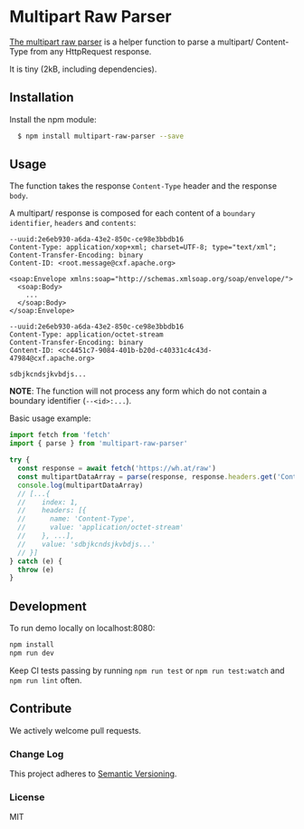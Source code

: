 # Multipart Raw Parser

[The multipart raw parser](https://github.com/Wing-eu/multipart-raw-parser) is a helper function to parse a multipart/<whatever> Content-Type from any HttpRequest response.

It is tiny (2kB, including dependencies).

## Installation

Install the npm module:
``` bash
  $ npm install multipart-raw-parser --save
```

## Usage

The function takes the response `Content-Type` header and the response `body`.

A multipart/<whatever> response is composed for each content of a `boundary identifier`, `headers` and `contents`:
```
--uuid:2e6eb930-a6da-43e2-850c-ce98e3bbdb16
Content-Type: application/xop+xml; charset=UTF-8; type="text/xml";
Content-Transfer-Encoding: binary
Content-ID: <root.message@cxf.apache.org>

<soap:Envelope xmlns:soap="http://schemas.xmlsoap.org/soap/envelope/">
  <soap:Body>
    ...
  </soap:Body>
</soap:Envelope>

--uuid:2e6eb930-a6da-43e2-850c-ce98e3bbdb16
Content-Type: application/octet-stream
Content-Transfer-Encoding: binary
Content-ID: <cc4451c7-9084-401b-b20d-c40331c4c43d-47984@cxf.apache.org>

sdbjkcndsjkvbdjs...
```
**NOTE**: The function will not process any form which do not contain a boundary identifier (`--<id>:...`).

Basic usage example:

```javascript
import fetch from 'fetch'
import { parse } from 'multipart-raw-parser'

try {
  const response = await fetch('https://wh.at/raw')
  const multipartDataArray = parse(response, response.headers.get('Content-Type'))
  console.log(multipartDataArray)
  // [...{
  //    index: 1,
  //    headers: [{
  //      name: 'Content-Type',
  //      value: 'application/octet-stream'
  //    }, ...],
  //    value: 'sdbjkcndsjkvbdjs... '
  // }]
} catch (e) {
  throw (e)
}
```

## Development

To run demo locally on localhost:8080:

```bash
npm install
npm run dev
```

Keep CI tests passing by running `npm run test` or `npm run test:watch` and `npm run lint` often.

## Contribute

We actively welcome pull requests.


### Change Log

This project adheres to [Semantic Versioning](http://semver.org/).  

### License

MIT
